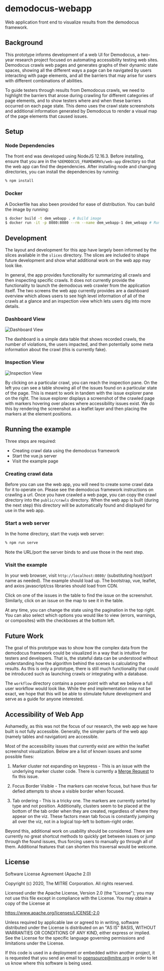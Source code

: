 # demodocus-webapp

Web application front end to visualize results from the demodocus framework.

## Background

This prototype informs development of a web UI for Demodocus, a two-year research project focused
on automating accessibility testing web sites. Demodocus crawls web pages and
generates graphs of their dynamic state spaces, showing all the different ways a
page can be navigated by users interacting with page elements, and all the
barriers that may arise for users with different combinations of abilities.

To guide testers through results from Demodocus crawls, we need to highlight the
barriers that arose during crawling for different categories of page elements,
and to show testers where and when these barriers occurred on each page state.
This demo uses the crawl state screenshots and additional information generated
by Demodocus to render a visual map of the page elements that caused issues.

## Setup

### Node Dependencies

The front end was developed using NodeJS 12.16.3. Before installing, ensure that you are in the `%DEMODOCUS_FRAMEWORK%/web-app` directory so that the web app can find the dependencies. After installing node and changing directories, you can install the dependencies by running:

```bash
% npm install
```

### Docker

A Dockerfile has also been provided for ease of distribution. You can build the image by running:
```bash 
$ docker build -t dem_webapp . # Build image
$ docker run -it -p 8080:8080 --rm --name dem_webapp-1 dem_webapp # Run image
```

## Development

The layout and development for this app have largely been informed by the slices available in the `slices` directory. The slices are included to shape future development and show what additional work on the web app may look like.

In general, the app provides functionality for summarizing all crawls and then inspecting specific crawls. It does not currently provide the functionality to launch the demodocus web crawler from the application itself. The two screens the web app currently provides are a dashboard overview which allows users to see high level information of all of the crawls at a glance and an inspection view which lets users dig into more details. 

### Dashboard View

![Dashboard View](media/dashboard.png)

The dashboard is a simple data table that shows recorded crawls, the number of violations, the users impacted, and then potentially some meta information about the crawl (this is currently fake).

### Inspection View

![Inspection View](media/inspection_view.png)

By clicking on a particular crawl, you can reach the inspection pane. On the left you can see a table showing all of the issues found on a particular state of the page. This is meant to work in tandem with the issue explorer pane on the right. The issue explorer displays a screenshot of the crawled page with markers hovering over places where accessibility issues exist. We do this by rendering the screenshot as a leaflet layer and then placing the markers at the element positions. 

## Running the example

Three steps are required:

* Creating crawl data using the demodocus framework
* Start the vue.js server
* Visit the example page

### Creating crawl data

Before you can use the web app, you will need to create some crawl data for it to operate on. Please see the demodocus framework instructions on crawling a url. Once you have crawled a web page, you can copy the crawl directory into the `public/crawls` directory. When the web app is built (during the next step) this directory will be automatically found and displayed for use in the web app. 

### Start a web server

In the home directory, start the vuejs web server:

```bash
% npm run serve
```

Note the URL/port the server binds to and use those in the next step.

### Visit the example

In your web browser, visit `http://localhost:8080/` (substituting
host/port name as needed). The example should load up. The bootstrap, vue,
leaflet, and axios javascript/css libraries should load from CDN.

Click on one of the issues in the table to find the issue on the screenshot. Similarly, click on an issue on the map to see it in the table.

At any time, you can change the state using the pagination in the top right. You can also select which options you would like to view (errors, warnings, or composites) with the checkboxes at the bottom left.

## Future Work

The goal of this prototype was to show how the complex data from the demodocus framework could be visualized in a way that is intuitive for testers and developers. That is, the stateful data can be understood without understanding how the algorithm behind the scenes is calculating the results. As this is only a prototype, there is still much functionality that could be introduced such as launching crawls or integrating with a database. 

The `workflow` directory contains a power point with what we believe a full user workflow would look like. While the end implementation may not be exact, we hope that this will be able to stimulate future development and serve as a guide for anyone interested.

## Accessibility of Web App

Ashamedly, as this was not the focus of our research, the web app we have built is not fully accessible. Generally, the simpler parts of the web app (namely tables and navigation) are accessible. 

Most of the accessibility issues that currently exist are within the leaflet screenshot visualization. Below are a list of known issues and some possible fixes:

1. Marker cluster not expanding on keypress - This is an issue with the underlying marker cluster code. There is currently a [Merge Request](https://github.com/Leaflet/Leaflet.markercluster/pull/1005) to fix this issue.

2. Focus Border Visible - The markers can receive focus, but have thus far defied attempts to show a visible border when focused.

3. Tab ordering - This is a tricky one. The markers are currently sorted by type and not position. Additionally, clusters seem to be placed at the bottom of the tab order when they are created, regardless of where they appear on the viz. These factors mean tab focus is constantly jumping all over the viz, not in a logical top-left to bottom-right order. 

Beyond this, additional work on usability should be considered. There are currently no great shortcut methods to quickly get between issues or jump through the found issues, thus forcing users to manually go through all of them. Additional features that can shorten this traversal would be welcome. 


## License

Software License Agreement (Apache 2.0)

Copyright (c) 2020, The MITRE Corporation.
All rights reserved.

Licensed under the Apache License, Version 2.0 (the "License");
you may not use this file except in compliance with the License.
You may obtain a copy of the License at

https://www.apache.org/licenses/LICENSE-2.0

Unless required by applicable law or agreed to in writing, software
distributed under the License is distributed on an "AS IS" BASIS,
WITHOUT WARRANTIES OR CONDITIONS OF ANY KIND, either express or implied.
See the License for the specific language governing permissions and
limitations under the License.

If this code is used in a deployment or embedded within another project,
it is requested that you send an email to opensource@mitre.org in order to
let us know where this software is being used.

